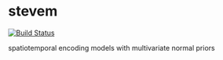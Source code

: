 # stevem
[![Build Status](https://travis-ci.com/gallantlab/tikypy.svg?token=DG1xpt4Upohy9kdU6zzg&branch=master)](https://travis-ci.com/gallantlab/tikypy)

spatiotemporal encoding models with multivariate normal priors
